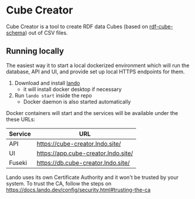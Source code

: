 
# Cube Creator

Cube Creator is a tool to create RDF data Cubes (based on
[rdf-cube-schema](https://github.com/zazuko/rdf-cube-schema)) out of CSV files.

## Running locally

The easiest way it to start a local dockerized environment which will run the database, API and UI, and provide set up local HTTPS endpoints for them.

1. Download and install [lando](https://github.com/lando/lando/releases)
   * it will install docker desktop if necessary
2. Run `lando start` inside the repo
   * Docker daemon is also started automatically

Docker containers will start and the services will be available under the these URLs:

| Service | URL                                 |
| --      | --                                  |
| API     | https://cube-creator.lndo.site/     |
| UI      | https://app.cube-creator.lndo.site/ |
| Fuseki  | https://db.cube-creator.lndo.site/  |

Lando uses its own Certificate Authority and it won't be trusted by your system.
To trust the CA, follow the steps on https://docs.lando.dev/config/security.html#trusting-the-ca
